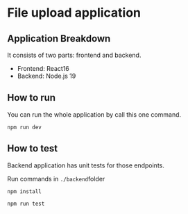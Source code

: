 # File upload application

## Application Breakdown
It consists of two parts: frontend and backend.
- Frontend: React16
- Backend: Node.js 19

## How to run
You can run the whole application by call this one command.

```
npm run dev
```

## How to test
Backend application has unit tests for those endpoints.

Run commands in `./backend`folder

```
npm install
```

```
npm run test
```
